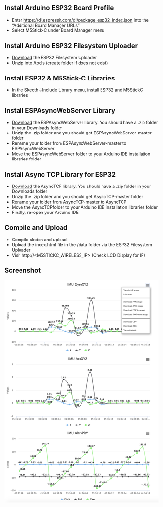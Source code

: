## Install Arduino ESP32 Board Profile
* Enter https://dl.espressif.com/dl/package_esp32_index.json into the “Additional Board Manager URLs”
* Select M5Stick-C under Board Manager menu
  
## Install Arduino ESP32 Filesystem Uploader
* [Download](https://github.com/me-no-dev/arduino-esp32fs-plugin/releases/download/1.0/ESP32FS-1.0.zip) the ESP32 Filesystem Uploader
* Unzip into <Aurduino Folder>/tools (create folder if does not exist)

## Install ESP32 & M5Stick-C Libraries
* In the Skecth->Include Library menu, install ESP32 and M5StickC libraries

## Install ESPAsyncWebServer Library
* [Download](https://github.com/me-no-dev/ESPAsyncWebServer/archive/master.zip]) the ESPAsyncWebServer library. You should have a .zip folder in your Downloads folder
* Unzip the .zip folder and you should get ESPAsyncWebServer-master folder
* Rename your folder from ESPAsyncWebServer-master to ESPAsyncWebServer
* Move the ESPAsyncWebServer folder to your Arduino IDE installation libraries folder

## Install Async TCP Library for ESP32
* [Download](https://github.com/me-no-dev/AsyncTCP/archive/master.zip) the AsyncTCP library. You should have a .zip folder in your Downloads folder
* Unzip the .zip folder and you should get AsyncTCP-master folder
* Rename your folder from AsyncTCP-master to AsyncTCP
* Move the AsyncTCPfolder to your Arduino IDE installation libraries folder
* Finally, re-open your Arduino IDE
## Compile and Upload
* Compile sketch and upload
* Upload the index.html file in the /data folder via the ESP32 Filesystem Uploader
* Visit http://<M5STICKC_WIRELESS_IP> (Check LCD Display for IP)

## Screenshot
![Three graphs showing gyro, accelerometoer and AHRS](/screenshot.png?raw=true "Screenshot")
